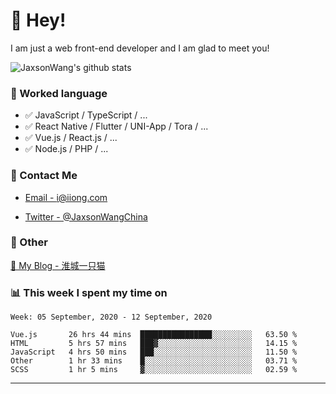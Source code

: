 # 👋 Hey!

I am just a web front-end developer and I am glad to meet you!

![JaxsonWang's github stats](https://github-readme-stats.vercel.app/api?username=JaxsonWang&&show_icons=true&&title_color=1abc9c&&icon_color=1abc9c)


### 📝 Worked language

- ✅ JavaScript / TypeScript / ...
- ✅ React Native / Flutter / UNI-App / Tora / ...
- ✅ Vue.js / React.js / ...
- ✅ Node.js / PHP / ...

### 📮 Contact Me

- [Email - i@iiong.com](mailto:i@iiong.com)

- [Twitter - @JaxsonWangChina](https://twitter.com/JaxsonWangChina)

### 🤪 Other

[📌 My Blog - 淮城一只猫](https://iiong.com)

### 📊 This week I spent my time on

<!--START_SECTION:waka-->
```text
Week: 05 September, 2020 - 12 September, 2020

Vue.js       26 hrs 44 mins  ████████████████░░░░░░░░░   63.50 % 
HTML         5 hrs 57 mins   ███▓░░░░░░░░░░░░░░░░░░░░░   14.15 % 
JavaScript   4 hrs 50 mins   ███░░░░░░░░░░░░░░░░░░░░░░   11.50 % 
Other        1 hr 33 mins    █░░░░░░░░░░░░░░░░░░░░░░░░   03.71 % 
SCSS         1 hr 5 mins     ▓░░░░░░░░░░░░░░░░░░░░░░░░   02.59 % 
```
<!--END_SECTION:waka-->

---
